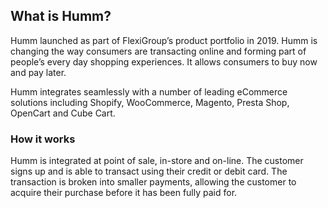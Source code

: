 ## What is Humm?
Humm launched as part of FlexiGroup’s product portfolio in 2019. Humm is changing the way consumers are transacting online and forming part of people’s every day shopping experiences. It allows consumers to buy now and pay later. 

Humm integrates seamlessly with a number of leading eCommerce solutions including Shopify, WooCommerce, Magento, Presta Shop, OpenCart and Cube Cart.

### How it works 
Humm is integrated at point of sale, in-store and on-line. The customer signs up and is able to transact using their credit or debit card. The transaction is broken into smaller payments, allowing the customer to acquire their purchase before it has been fully paid for.
